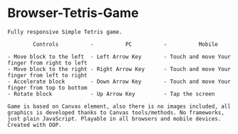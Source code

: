 # Browser-Tetris-Game

    Fully responsive Simple Tetris game.
    
            Controls          -          PC          -          Mobile
    
    - Move block to the left  - Left Arrow Key       - Touch and move Your finger from right to left
    - Move block to the right - Right Arrow Key      - Touch and move Your finger from left to right
    - Accelerate block        - Down Arrow Key       - Touch and move Your finger from top to bottom
    - Rotate block            - Up Arrow Key         - Tap the screen
    
    Game is based on Canvas element, also there is no images included, all graphics is developed thanks to Canvas tools/methods. No frameworks, just plain JavaScript. Playable in all browsers and mobile devices. Created with OOP.
